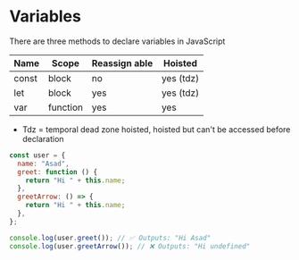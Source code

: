 # Variables

There are three methods to declare variables in JavaScript

| Name  | Scope    | Reassign able | Hoisted   |
| ----- | -------- | ------------- | --------- |
| const | block    | no            | yes (tdz) |
| let   | block    | yes           | yes (tdz) |
| var   | function | yes           | yes       |

- Tdz = temporal dead zone hoisted, hoisted but can't be accessed before declaration

```javascript
const user = {
  name: "Asad",
  greet: function () {
    return "Hi " + this.name;
  },
  greetArrow: () => {
    return "Hi " + this.name;
  },
};

console.log(user.greet()); // ✅ Outputs: "Hi Asad"
console.log(user.greetArrow()); // ❌ Outputs: "Hi undefined"
```
